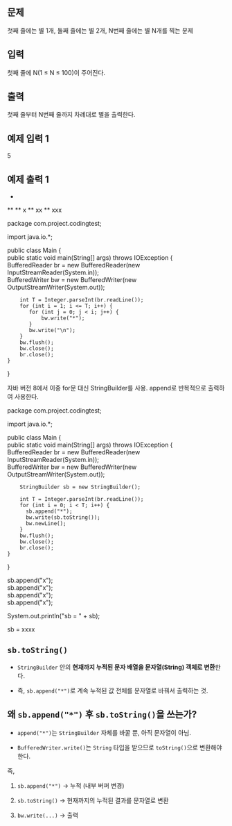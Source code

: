 ## 문제

첫째 줄에는 별 1개, 둘째 줄에는 별 2개, N번째 줄에는 별 N개를 찍는 문제

## 입력

첫째 줄에 N(1 ≤ N ≤ 100)이 주어진다.

## 출력

첫째 줄부터 N번째 줄까지 차례대로 별을 출력한다.

## 예제 입력 1 

5

## 예제 출력 1 

*
**
** x
** xx
** xxx


package com.project.codingtest;  
  
import java.io.*;  
  
public class Main {  
    public static void main(String[] args) throws IOException {  
        BufferedReader br = new BufferedReader(new InputStreamReader(System.in));  
        BufferedWriter bw = new BufferedWriter(new OutputStreamWriter(System.out));  
  
        int T = Integer.parseInt(br.readLine());  
        for (int i = 1; i <= T; i++) {  
           for (int j = 0; j < i; j++) {  
               bw.write("*");  
           }  
           bw.write("\n");  
        }  
        bw.flush();  
        bw.close();  
        br.close();  
    }  
}

자바 버전 8에서 이중 for문 대신 StringBuilder를 사용.
append로 반복적으로 출력하여 사용한다.

package com.project.codingtest;  
  
import java.io.*;  
  
public class Main {  
    public static void main(String[] args) throws IOException {  
        BufferedReader br = new BufferedReader(new InputStreamReader(System.in));  
        BufferedWriter bw = new BufferedWriter(new OutputStreamWriter(System.out));  
  
        StringBuilder sb = new StringBuilder();  
          
        int T = Integer.parseInt(br.readLine());  
        for (int i = 0; i < T; i++) {  
          sb.append("*");  
          bw.write(sb.toString());  
          bw.newLine();  
        }  
        bw.flush();  
        bw.close();  
        br.close();  
    }  
}

sb.append("x");  
sb.append("x");  
sb.append("x");  
sb.append("x");  
  
System.out.println("sb = " + sb);

sb = xxxx


## `sb.toString()`

- `StringBuilder` 안의 **현재까지 누적된 문자 배열을 문자열(String) 객체로 변환**한다.
    
- 즉, `sb.append("*")`로 계속 누적된 값 전체를 문자열로 바꿔서 출력하는 것.

## 왜 `sb.append("*")` 후 `sb.toString()`을 쓰는가?

- `append("*")`는 `StringBuilder` 자체를 바꿀 뿐, 아직 문자열이 아님.
    
- `BufferedWriter.write()`는 `String` 타입을 받으므로 `toString()`으로 변환해야 한다.
    

즉,

1. `sb.append("*")` → 누적 (내부 버퍼 변경)
    
2. `sb.toString()` → 현재까지의 누적된 결과를 문자열로 변환
    
3. `bw.write(...)` → 출력